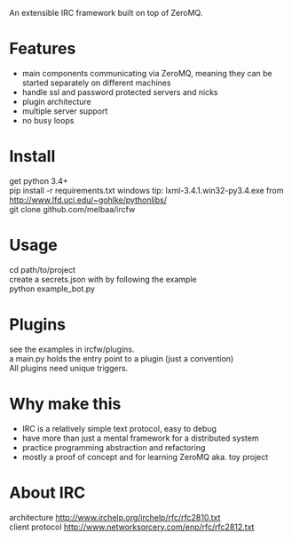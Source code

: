 An extensible IRC framework built on top of ZeroMQ.

# Features
* main components communicating via ZeroMQ, meaning they can be started separately on different machines
* handle ssl and password protected servers and nicks
* plugin architecture
* multiple server support
* no busy loops

# Install
get python 3.4+  
pip install -r requirements.txt
windows tip: lxml-3.4.1.win32-py3.4.exe from http://www.lfd.uci.edu/~gohlke/pythonlibs/  
git clone github.com/melbaa/ircfw  

# Usage
cd path/to/project  
create a secrets.json with by following the example  
python example_bot.py  

# Plugins
see the examples in ircfw/plugins.  
a main.py holds the entry point to a plugin (just a convention)  
All plugins need unique triggers.  

# Why make this
* IRC is a relatively simple text protocol, easy to debug
* have more than just a mental framework for a distributed system
* practice programming abstraction and refactoring
* mostly a proof of concept and for learning ZeroMQ aka. toy project

# About IRC
architecture http://www.irchelp.org/irchelp/rfc/rfc2810.txt  
client protocol http://www.networksorcery.com/enp/rfc/rfc2812.txt  


